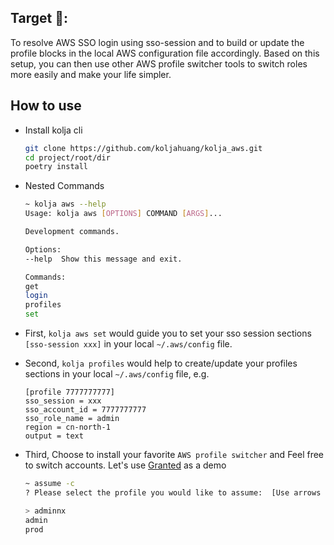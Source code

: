 ## Target 🚀:
To resolve AWS SSO login using sso-session and to build or update the profile blocks in the local AWS configuration file accordingly. Based on this setup, you can then use other AWS profile switcher tools to switch roles more easily and make your life simpler.

## How to use
- Install kolja cli
    ```sh
    git clone https://github.com/koljahuang/kolja_aws.git
    cd project/root/dir
    poetry install
    ```
-  Nested Commands
    ```sh
    ~ kolja aws --help
    Usage: kolja aws [OPTIONS] COMMAND [ARGS]...

    Development commands.

    Options:
    --help  Show this message and exit.

    Commands:
    get
    login
    profiles
    set
    ```
- First, `kolja aws set` would guide you to set your sso session sections `[sso-session xxx]` in your local `~/.aws/config` file.

- Second, `kolja profiles` would help to create/update your profiles sections in your local `~/.aws/config` file, e.g.
    ```
    [profile 7777777777]
    sso_session = xxx
    sso_account_id = 7777777777
    sso_role_name = admin
    region = cn-north-1
    output = text
    ```

- Third, Choose to install your favorite `AWS profile switcher` and Feel free to switch accounts. Let's use [Granted](https://granted.dev/) as a demo 
    ```sh
    ~ assume -c
    ? Please select the profile you would like to assume:  [Use arrows to move, type to filter]

    > adminnx                        
    admin                          
    prod             
    ```